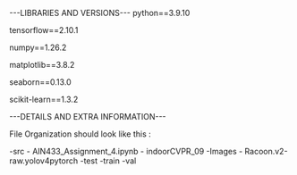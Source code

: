 ---LIBRARIES AND VERSIONS---
python==3.9.10

tensorflow==2.10.1

numpy==1.26.2

matplotlib==3.8.2

seaborn==0.13.0

scikit-learn==1.3.2


---DETAILS AND EXTRA INFORMATION---

File Organization should look like this : 

-src
    - AIN433_Assignment_4.ipynb
    - indoorCVPR_09
        -Images
    - Racoon.v2-raw.yolov4pytorch
        -test
        -train
        -val
